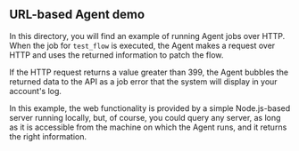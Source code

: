 ## URL-based Agent demo

In this directory, you will find an example of running Agent jobs over HTTP. When the job for `test_flow` is executed, the Agent makes a request over HTTP and uses the returned information to patch the flow.

If the HTTP request returns a value greater than 399, the Agent bubbles the returned data to the API as a job error that the system will display in your account's log.

In this example, the web functionality is provided by a simple Node.js-based server running locally, but, of course, you could query any server, as long as it is accessible from the machine on which the Agent runs, and it returns the right information.